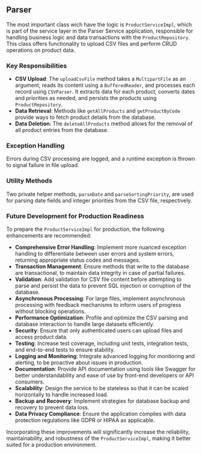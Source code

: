 ## Parser

The most important class wich have the logic is  `ProductServiceImpl`, which is part of the service layer in the Parser Service application, responsible for handling business logic and data transactions with the `ProductRepository`. This class offers functionality to upload CSV files and perform CRUD operations on product data.

### Key Responsibilities

- **CSV Upload**: The `uploadCsvFile` method takes a `MultipartFile` as an argument, reads its content using a `BufferedReader`, and processes each record using `CSVParser`. It extracts data for each product, converts dates and priorities as needed, and persists the products using `ProductRepository`.
- **Data Retrieval**: Methods like `getAllProducts` and `getProductByCode` provide ways to fetch product details from the database.
- **Data Deletion**: The `deleteAllProducts` method allows for the removal of all product entries from the database.

### Exception Handling

Errors during CSV processing are logged, and a runtime exception is thrown to signal failure in file upload.

### Utility Methods

Two private helper methods, `parseDate` and `parseSortingPriority`, are used for parsing date fields and integer priorities from the CSV file, respectively.

### Future Development for Production Readiness

To prepare the `ProductServiceImpl` for production, the following enhancements are recommended:

- **Comprehensive Error Handling**: Implement more nuanced exception handling to differentiate between user errors and system errors, returning appropriate status codes and messages.
- **Transaction Management**: Ensure methods that write to the database are transactional, to maintain data integrity in case of partial failures.
- **Validation**: Add validation for CSV file content before attempting to parse and persist the data to prevent SQL injection or corruption of the database.
- **Asynchronous Processing**: For large files, implement asynchronous processing with feedback mechanisms to inform users of progress without blocking operations.
- **Performance Optimization**: Profile and optimize the CSV parsing and database interaction to handle large datasets efficiently.
- **Security**: Ensure that only authenticated users can upload files and access product data.
- **Testing**: Increase test coverage, including unit tests, integration tests, and end-to-end tests to ensure stability.
- **Logging and Monitoring**: Integrate advanced logging for monitoring and alerting, to be proactive about issues in production.
- **Documentation**: Provide API documentation using tools like Swagger for better understandability and ease of use by front-end developers or API consumers.
- **Scalability**: Design the service to be stateless so that it can be scaled horizontally to handle increased load.
- **Backup and Recovery**: Implement strategies for database backup and recovery to prevent data loss.
- **Data Privacy Compliance**: Ensure the application complies with data protection regulations like GDPR or HIPAA as applicable.

Incorporating these improvements will significantly increase the reliability, maintainability, and robustness of the `ProductServiceImpl`, making it better suited for a production environment.
